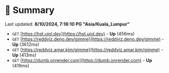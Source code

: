 # 📖 Summary
Last updated: **8/10/2024, 7:18:10 PG "Asia/Kuala_Lumpur"**

- `GET` [https://hst.ujol.dev](https://hst.ujol.dev) - **Up** (456ms)
- `GET` [https://reddviz.deno.dev/gimme](https://reddviz.deno.dev/gimme) - **Up** (3612ms)
- `GET` [https://reddviz.amar.kim/gimme](https://reddviz.amar.kim/gimme) - **Up** (413ms)
- `GET` [https://dumb.onrender.com](https://dumb.onrender.com) - **Up** (419ms)
